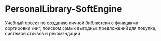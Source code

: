 # PersonalLibrary-SoftEngine
Учебный проект по созданию личной библиотеки с функциями сортировки книг, поиском самых выгодных предложений для покупке, системой отзывов и рекомендаций
